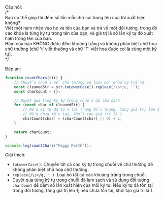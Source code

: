 Câu hỏi:  
/*  
Bạn có thể giúp tôi đếm số lần mỗi chữ cái trong tên của tôi xuất hiện không?  
Viết một hàm nhận vào họ và tên của bạn và trả về một đối tượng, trong đó các khóa là từng ký tự trong tên của bạn, và giá trị là số lần ký tự đó xuất hiện trong tên của bạn.  
Hàm của bạn KHÔNG được đếm khoảng trắng và không phân biệt chữ hoa chữ thường (chữ 't' viết thường và chữ 'T' viết hoa được coi là cùng một ký tự).  
*/  

Đáp án:

```javascript
function countChars(str) {
    // Chuyển chuỗi về chữ thường và loại bỏ khoảng trắng
    const cleanedStr = str.toLowerCase().replace(/\s+/g, '');
    const charCount = {};

    // Duyệt qua từng ký tự trong chuỗi đã làm sạch
    for (const char of cleanedStr) {
        // Nếu ký tự đã tồn tại trong đối tượng, tăng giá trị lên 1
        // Nếu chưa tồn tại, khởi tạo giá trị là 1
        charCount[char] = (charCount[char] || 0) + 1;
    }

    return charCount;
}

console.log(countChars("Peggy Porth"));
```

Giải thích:
- `toLowerCase()`: Chuyển tất cả các ký tự trong chuỗi về chữ thường để không phân biệt chữ hoa chữ thường.
- `replace(/\s+/g, '')`: Loại bỏ tất cả các khoảng trắng trong chuỗi.
- Duyệt qua từng ký tự trong chuỗi đã làm sạch và sử dụng đối tượng `charCount` để đếm số lần xuất hiện của mỗi ký tự. Nếu ký tự đã tồn tại trong đối tượng, tăng giá trị lên 1; nếu chưa tồn tại, khởi tạo giá trị là 1. 